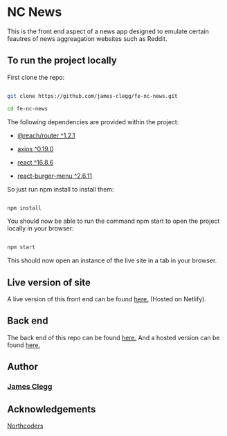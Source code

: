 # NC News

This is the front end aspect of a news app designed to emulate certain feautres of news aggreagation websites such as Reddit.

## To run the project locally

First clone the repo:

```bash

git clone https://github.com/james-clegg/fe-nc-news.git

cd fe-nc-news

```

The following dependencies are provided within the project:

- [@reach/router ^1.2.1](https://reach.tech/router)

- [axios ^0.19.0](https://github.com/axios/axios)

- [react ^16.8.6](https://reactjs.org/)

- [react-burger-menu ^2.6.11](https://github.com/negomi/react-burger-menu)

So just run npm install to install them:

```bash

npm install

```

You should now be able to run the command npm start to open the project locally in your browser:

```bash

npm start

```

This should now open an instance of the live site in a tab in your browser.

## Live version of site

A live version of this front end can be found [here.](https://jc-nc-news.netlify.com/) (Hosted on Netlify).

## Back end

The back end of this repo can be found [here.](https://github.com/james-clegg/be-nc-news)
And a hosted version can be found [here.](https://jc-nc-news.herokuapp.com/api/)

## Author

### [James Clegg](https://github.com/james-clegg/)

## Acknowledgements

[Northcoders](https://northcoders.com)

